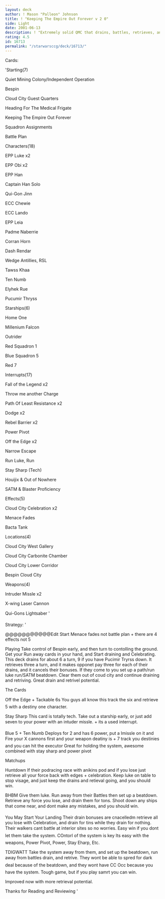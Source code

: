 ```yaml
---
layout: deck
author: ! Mason "Palleon" Johnson
title: ! "Keeping The Empire Out Forever v 2 0"
side: Light
date: 2001-06-13
description: ! "Extremely solid QMC that drains, battles, retrieves, and wins."
rating: 4.5
id: 16713
permalink: "/starwarsccg/deck/16713/"
---
```

Cards: 

'Starting(7) 

Quiet Mining Colony/Independent Operation 

Bespin 

Cloud City Guest Quarters 

Heading For The Medical Frigate 

Keeping The Empire Out Forever 

Squadron Assignments 

Battle Plan 


Characters(18) 

EPP Luke x2 

EPP Obi x2 

EPP Han 

Captain Han Solo 

Qui-Gon Jinn 

ECC Chewie 

ECC Lando 

EPP Leia 

Padme Naberrie 

Corran Horn 

Dash Rendar 

Wedge Antillies, RSL 

Tawss Khaa 

Ten Numb 

Elyhek Rue 

Pucumir Thryss 


Starships(6) 

Home One 

Millenium Falcon 

Outrider 

Red Squadron 1 

Blue Squadron 5 

Red 7 


Interrupts(17) 

Fall of the Legend x2

Throw me another Charge

Path Of Least Resistance x2 

Dodge x2 

Rebel Barrier x2 

Power Pivot 

Off the Edge x2

Narrow Escape 

Run Luke, Run 

Stay Sharp (Tech) 

Houijix & Out of Nowhere 

SATM & Blaster Proficiency 


Effects(5) 

Cloud City Celebration x2 

Menace Fades 

Bacta Tank 


Locations(4) 

Cloud City West Gallery 

Cloud City Carbonite Chamber 

Cloud City Lower Corridor 

Bespin Cloud City 


Weapons(4) 

Intruder Missle x2 

X-wing Laser Cannon 

Qui-Gons Lightsaber   '

Strategy: '

@@@@@@@@@@@Edit Start Menace fades not battle plan + there are 4 effects not 5


Playing Take control of Bespin early, and then turn to contolling the ground. Get your Run away cards in your hand, and Start draining and Celebrating. This deck drains for about 6 a turn, 9 if you have Pucimir Tryrss down. It retrieves three a turn, and it makes opponet pay three for each of their drains, and it cancels their bonuses. If they come to you set up a path/run luke run/SATM beatdown. Clear them out of coud city and continue draining and retriving. Great drain and retrivel potential. 


The Cards 


Off the Edge + Tackable 6s You guys all know this track the six and retrieve 5 with a destiny one character.


Stay Sharp This card is totally tech. Take out a starship early, or just add seven to your power with an intuder missle. + its a used interrupt. 


Blue 5 + Ten Numb Deploys for 2 and has 6 power, put a Imissle on it and Fire your X cannons first and your weapon deatiny is + 7 track you destinies and you can hit the executor Great for holding the system, awesome combined with stay sharp and power pivot 


Matchups 


Huntdown If their podracing race with anikins pod and if you lose just retrieve all your force back with edges + celebration. Keep luke on table to stop visage, and just keep the drains and retieval going, and you should win. 


BHBM Give them luke. Run away from their Battles then set up a beatdown. Retrieve any force you lose, and drain them for tons. Shoot down any ships that come near, and dont make any mistakes, and you should win. 


You May Start Your Landing Their drain bonuses are cnacelledm retrieve all you lose with Celebration, and drain for tins while they drain for nothing. Their walkers cant battle at interior sites so no worries. Easy win if you dont let them take the system. COntorl of the system is key Its easy with the weapons, Power Pivot, Power, Stay Eharp, Etc. 


TDIGWATT Take the system away from them, and set up the beatdown, run away from battles drain, and retrive. They wont be able to spred for dark deal because of the beatdown, and they wont have CC Occ because you have the system. Tough game, but if you play samrt you can win. 


Improved now with more retrieval potential. 


Thanks for Reading and Reviewing     '
